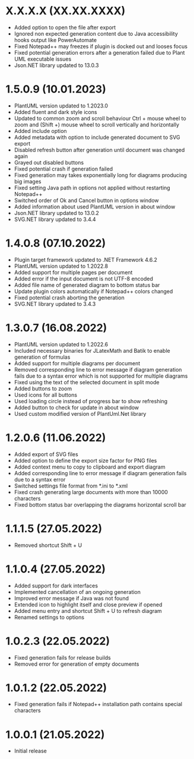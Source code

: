 # X.X.X.X (XX.XX.XXXX)
- Added option to open the file after export
- Ignored non expected generation content due to Java accessibility hooks output like PowerAutomate
- Fixed Notepad++ may freezes if plugin is docked out and looses focus
- Fixed potential generation errors after a generation failed due to Plant UML executable issues
- Json.NET library updated to 13.0.3

# 1.5.0.9 (10.01.2023)
- PlantUML version updated to 1.2023.0
- Added fluent and dark style icons
- Updated to common zoom and scroll behaviour Ctrl + mouse wheel to zoom and (Shift +) mouse wheel to scroll vertically and horizontally
- Added include option
- Added metadata with option to include generated document to SVG export
- Disabled refresh button after generation until document was changed again
- Grayed out disabled buttons
- Fixed potential crash if generation failed
- Fixed generation may takes exponentially long for diagrams producing big images
- Fixed setting Java path in options not applied without restarting Notepad++
- Switched order of Ok and Cancel button in options window
- Added information about used PlantUML version in about window
- Json.NET library updated to 13.0.2
- SVG.NET library updated to 3.4.4

# 1.4.0.8 (07.10.2022)
- Plugin target framework updated to .NET Framework 4.6.2
- PlantUML version updated to 1.2022.8
- Added support for multiple pages per document
- Added error if the input document is not UTF-8 encoded
- Added file name of generated diagram to bottom status bar
- Update plugin colors automatically if Notepad++ colors changed
- Fixed potential crash aborting the generation
- SVG.NET library updated to 3.4.3

# 1.3.0.7 (16.08.2022)
- PlantUML version updated to 1.2022.6
- Included necessary binaries for JLatexMath and Batik to enable generation of formulas
- Added support for multiple diagrams per document
- Removed corresponding line to error message if diagram generation fails due to a syntax error which is not supported for multiple diagrams
- Fixed using the text of the selected document in split mode
- Added buttons to zoom
- Used icons for all buttons
- Used loading circle instead of progress bar to show refreshing
- Added button to check for update in about window
- Used custom modified version of PlantUml.Net library

# 1.2.0.6 (11.06.2022)
- Added export of SVG files
- Added option to define the export size factor for PNG files
- Added context menu to copy to clipboard and export diagram
- Added corresponding line to error message if diagram generation fails due to a syntax error
- Switched settings file format from *.ini to *.xml
- Fixed crash generating large documents with more than 10000 characters
- Fixed bottom status bar overlapping the diagrams horizontal scroll bar

# 1.1.1.5 (27.05.2022)
- Removed shortcut Shift + U

# 1.1.0.4 (27.05.2022)
- Added support for dark interfaces
- Implemented cancellation of an ongoing generation
- Improved error message if Java was not found
- Extended icon to highlight itself and close preview if opened
- Added menu entry and shortcut Shift + U to refresh diagram
- Renamed settings to options

# 1.0.2.3 (22.05.2022)
- Fixed generation fails for release builds
- Removed error for generation of empty documents

# 1.0.1.2 (22.05.2022)
- Fixed generation fails if Notepad++ installation path contains special characters

# 1.0.0.1 (21.05.2022)
- Initial release
